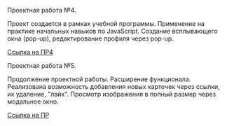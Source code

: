 Проектная работа №4.

Проект создается в рамках учебной программы. Применение на практике начальных навыков по JavaScript. Создание всплывающего окна (pop-up), редактирование профиля через pop-up.

[Ссылка на ПР4](https://mj669.github.io/mesto/)

Проектная работа №5.

Продолжение проектной работы. Расширение функционала. Реализована возможность добавления новых карточек через ссылки, их удаление, "лайк". Просмотр изображения в полный размер через модальное окно.

[Ссылка на ПР](https://mj669.github.io/mesto/)